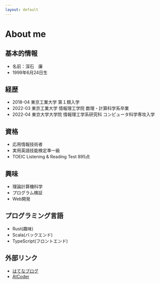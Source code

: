 ```yaml
---
layout: default
---
```


# About me

## 基本的情報
- 名前：深石　廉
- 1999年6月24日生

## 経歴

- 2018-04 東京工業大学 第１類入学
- 2022-03 東京工業大学 情報理工学院 数理・計算科学系卒業
- 2022-04 東京大学大学院 情報理工学系研究科 コンピュータ科学専攻入学

## 資格
- 応用情報技術者
- 実用英語技能検定準一級
- TOEIC Listening & Reading Test 895点

## 興味
- 理論計算機科学
- プログラム検証
- Web開発

## プログラミング言語
- Rust(趣味)
- Scala(バックエンド)
- TypeScript(フロントエンド)

## 外部リンク
- [はてなブログ](https://jgvt5ti.hatenablog.com/)
- [AtCoder](https://atcoder.jp/users/jgvt5ti)
